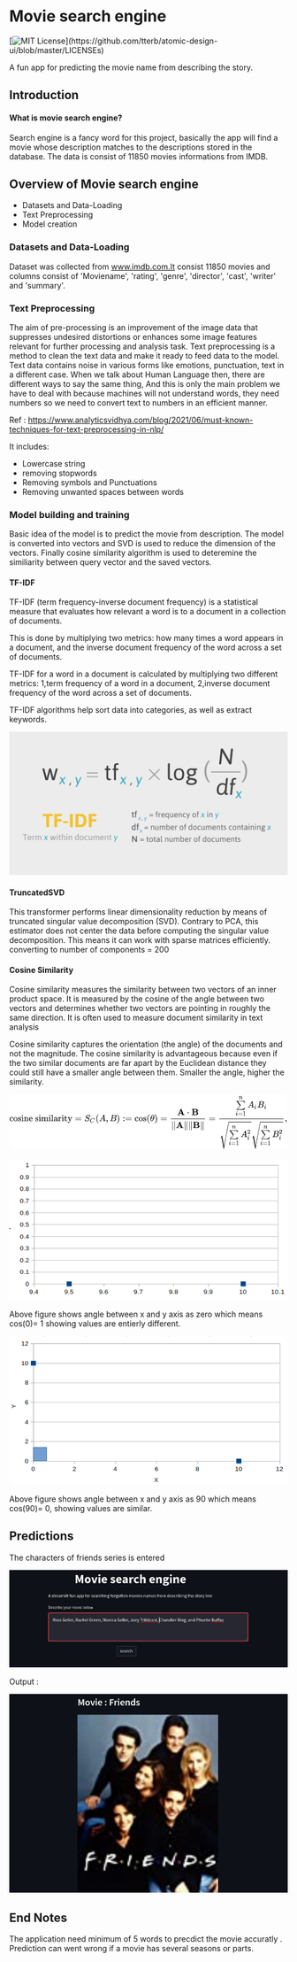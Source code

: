 
# Movie search engine 

[![MIT License](https://img.shields.io/apm/l/atomic-design-ui.svg?)](https://github.com/tterb/atomic-design-ui/blob/master/LICENSEs)

A fun app for predicting the movie name from describing the story.



## Introduction 

#### What is movie search engine?

Search engine is a fancy word for this project, basically the app will find a movie whose description matches to the descriptions stored in the database.
The data is consist of 11850 movies informations from IMDB.
## Overview of Movie search engine
- Datasets and Data-Loading
- Text Preprocessing
- Model creation

### Datasets and Data-Loading

Dataset was collected from www.imdb.com.It consist 11850 movies and columns consist of 'Moviename', 'rating', 'genre',
       'director', 'cast', 'writer' and 'summary'.
### Text Preprocessing

The aim of pre-processing is an improvement of the image data that suppresses undesired distortions or enhances some image features relevant for further processing and analysis task.
Text preprocessing is a method to clean the text data and make it ready to feed data to the model.
 Text data contains noise in various forms like emotions, punctuation, text in a different case.
When we talk about Human Language then, there are different ways to say the same thing, And this is only the main problem we have to deal with because machines will not understand words,
they need numbers so we need to convert text to numbers in an efficient manner.

Ref : https://www.analyticsvidhya.com/blog/2021/06/must-known-techniques-for-text-preprocessing-in-nlp/

It includes:
- Lowercase string
- removing stopwords
- Removing symbols and Punctuations
- Removing unwanted spaces between words


### Model building and training
Basic idea of the model is to predict the movie from description.
The model is converted into vectors and SVD is used to reduce the dimension of the vectors. 
Finally cosine similarity algorithm is used to deteremine the similiarity between query vector and the saved vectors.

#### TF-IDF 
TF-IDF (term frequency-inverse document frequency) is a statistical measure that evaluates how relevant a word is to a document in a collection of documents.

This is done by multiplying two metrics: how many times a word appears in a document, and the inverse document frequency of the word across a set of documents.

TF-IDF for a word in a document is calculated by multiplying two different metrics:
1,term frequency of a word in a document, 2,inverse document frequency of the word across a set of documents.

TF-IDF algorithms help sort data into categories, as well as extract keywords.

![alt text](https://raw.githubusercontent.com/vivekalex61/Search-engine-for-movies/main/images/tfidf.png)


#### TruncatedSVD 

This transformer performs linear dimensionality reduction by means of truncated singular value decomposition (SVD). Contrary to PCA, this estimator does not center the data before computing the singular value decomposition. This means it can work with sparse matrices efficiently.
converting to number of components = 200
 #### Cosine Similarity

Cosine similarity measures the similarity between two vectors of an inner product space. It is measured by the cosine of the angle between two vectors and determines whether two vectors are pointing in roughly the same direction. It is often used to measure document similarity in text analysis

Cosine similarity captures the orientation (the angle) of the documents and not the magnitude. The cosine similarity is advantageous because even if the two similar documents are far apart by the Euclidean distance they could still have a smaller angle between them. Smaller the angle, higher the similarity.

![alt text](https://raw.githubusercontent.com/vivekalex61/Search-engine-for-movies/main/images/cosineformula.png)

![alt text](https://raw.githubusercontent.com/vivekalex61/Search-engine-for-movies/main/images/cosine_180.png)

Above figure shows angle between x and y axis as zero which means cos(0)= 1 showing values are entierly different.

![alt text](https://raw.githubusercontent.com/vivekalex61/Search-engine-for-movies/main/images/cosine_similarity.png)

Above figure shows angle between x and y axis as 90 which means cos(90)= 0, showing values are similar.



## Predictions

The characters of friends series is entered

![alt text](https://raw.githubusercontent.com/vivekalex61/Search-engine-for-movies/main/images/desc_friends.png)

Output :

![alt text](https://raw.githubusercontent.com/vivekalex61/Search-engine-for-movies/main/images/desc_friends_p.png)

## End Notes

The application need minimum of 5 words to precdict the movie accuratly . Prediction can went wrong if a movie has several seasons or parts.
